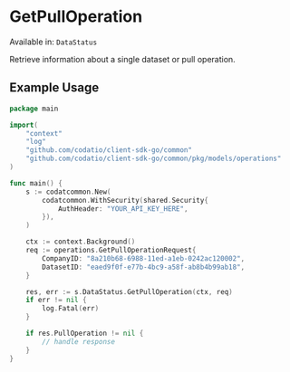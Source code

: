 # GetPullOperation
Available in: `DataStatus`

Retrieve information about a single dataset or pull operation.

## Example Usage
```go
package main

import(
	"context"
	"log"
	"github.com/codatio/client-sdk-go/common"
	"github.com/codatio/client-sdk-go/common/pkg/models/operations"
)

func main() {
    s := codatcommon.New(
        codatcommon.WithSecurity(shared.Security{
            AuthHeader: "YOUR_API_KEY_HERE",
        }),
    )

    ctx := context.Background()    
    req := operations.GetPullOperationRequest{
        CompanyID: "8a210b68-6988-11ed-a1eb-0242ac120002",
        DatasetID: "eaed9f0f-e77b-4bc9-a58f-ab8b4b99ab18",
    }

    res, err := s.DataStatus.GetPullOperation(ctx, req)
    if err != nil {
        log.Fatal(err)
    }

    if res.PullOperation != nil {
        // handle response
    }
}
```